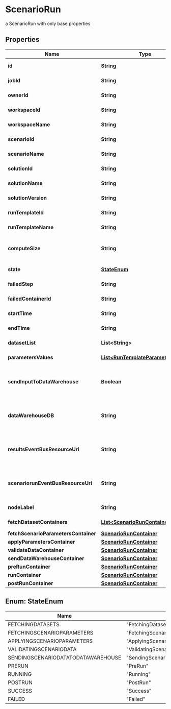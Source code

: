

# ScenarioRun

a ScenarioRun with only base properties

## Properties

Name | Type | Description | Notes
------------ | ------------- | ------------- | -------------
**id** | **String** | the ScenarioRun |  [optional] [readonly]
**jobId** | **String** | the Platform compute cluster Job Id |  [optional] [readonly]
**ownerId** | **String** | the user id which own this scenariorun |  [optional] [readonly]
**workspaceId** | **String** | the Workspace Id |  [optional] [readonly]
**workspaceName** | **String** | the Workspace name |  [optional] [readonly]
**scenarioId** | **String** | the Scenario Id |  [optional] [readonly]
**scenarioName** | **String** | the Scenario name |  [optional] [readonly]
**solutionId** | **String** | the Solution Id |  [optional] [readonly]
**solutionName** | **String** | the Solution name |  [optional] [readonly]
**solutionVersion** | **String** | the Solution version |  [optional] [readonly]
**runTemplateId** | **String** | the Solution Run Template id |  [optional] [readonly]
**runTemplateName** | **String** | the Run Template name |  [optional] [readonly]
**computeSize** | **String** | the compute size needed for this Analysis. Standard sizes are basic and highcpu. Default is basic |  [optional] [readonly]
**state** | [**StateEnum**](#StateEnum) | the ScenarioRun state |  [optional] [readonly]
**failedStep** | **String** | the failed step if state is Failed |  [optional] [readonly]
**failedContainerId** | **String** | the failed container Id if state is Failed |  [optional] [readonly]
**startTime** | **String** | the ScenarioRun start Date Time |  [optional] [readonly]
**endTime** | **String** | the ScenarioRun end Date Time |  [optional] [readonly]
**datasetList** | **List&lt;String&gt;** | the list of Dataset Id associated to this Analysis |  [optional] [readonly]
**parametersValues** | [**List&lt;RunTemplateParameterValue&gt;**](RunTemplateParameterValue.md) | the list of Run Template parameters values |  [optional] [readonly]
**sendInputToDataWarehouse** | **Boolean** | whether or not the Dataset values and the input parameters values are send to the DataWarehouse prior to ScenarioRun Run |  [optional] [readonly]
**dataWarehouseDB** | **String** | the DataWarehouse database name to send data if sendInputToDataWarehouse is set |  [optional]
**resultsEventBusResourceUri** | **String** | the event bus which receive Workspace ScenarioRun results messages. Message won&#39;t be send if this is not set |  [optional]
**scenariorunEventBusResourceUri** | **String** | the event bus which receive Workspace ScenarioRun events messages. Message won&#39;t be send if this is not set |  [optional]
**nodeLabel** | **String** | the node label request |  [optional] [readonly]
**fetchDatasetContainers** | [**List&lt;ScenarioRunContainer&gt;**](ScenarioRunContainer.md) | the containers which fetch the Scenario Datasets |  [optional] [readonly]
**fetchScenarioParametersContainer** | [**ScenarioRunContainer**](ScenarioRunContainer.md) |  |  [optional]
**applyParametersContainer** | [**ScenarioRunContainer**](ScenarioRunContainer.md) |  |  [optional]
**validateDataContainer** | [**ScenarioRunContainer**](ScenarioRunContainer.md) |  |  [optional]
**sendDataWarehouseContainer** | [**ScenarioRunContainer**](ScenarioRunContainer.md) |  |  [optional]
**preRunContainer** | [**ScenarioRunContainer**](ScenarioRunContainer.md) |  |  [optional]
**runContainer** | [**ScenarioRunContainer**](ScenarioRunContainer.md) |  |  [optional]
**postRunContainer** | [**ScenarioRunContainer**](ScenarioRunContainer.md) |  |  [optional]



## Enum: StateEnum

Name | Value
---- | -----
FETCHINGDATASETS | &quot;FetchingDatasets&quot;
FETCHINGSCENARIOPARAMETERS | &quot;FetchingScenarioParameters&quot;
APPLYINGSCENARIOPARAMETERS | &quot;ApplyingScenarioParameters&quot;
VALIDATINGSCENARIODATA | &quot;ValidatingScenarioData&quot;
SENDINGSCENARIODATATODATAWAREHOUSE | &quot;SendingScenarioDataToDataWarehouse&quot;
PRERUN | &quot;PreRun&quot;
RUNNING | &quot;Running&quot;
POSTRUN | &quot;PostRun&quot;
SUCCESS | &quot;Success&quot;
FAILED | &quot;Failed&quot;



